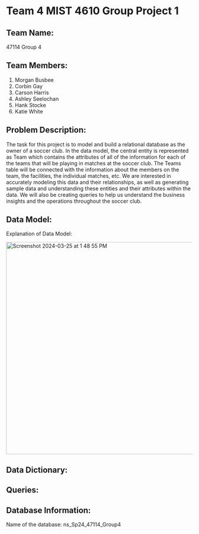 # Team 4 MIST 4610 Group Project 1

## Team Name:
47114 Group 4

## Team Members:
1. Morgan Busbee
2. Corbin Gay
3. Carson Harris
4. Ashley Seelochan
5. Hank Stocke
6. Katie White

## Problem Description:
The task for this project is to model and build a relational database as the owner of a soccer club. In the data model, the central entity is represented as Team which contains the attributes of all of the information for each of the teams that will be playing in matches at the soccer club. The Teams table will be connected with the information about the members on the team, the facilities, the individual matches, etc. We are interested in accurately modeling this data and their relationships, as well as generating sample data and understanding these entities and their attributes within the data. We will also be creating queries to help us understand the business insights and the operations throughout the soccer club. 

## Data Model:
Explanation of Data Model:

<img width="573" alt="Screenshot 2024-03-25 at 1 48 55 PM" src="https://github.com/clh15315/group4project1/assets/150160152/f121cd76-d1c6-459d-afbb-08ef1025667d">


## Data Dictionary:

## Queries:

## Database Information: 
Name of the database: ns_Sp24_47114_Group4
